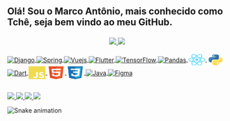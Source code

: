 ## Olá! Sou o Marco Antônio, mais conhecido como Tchê, seja bem vindo ao meu GitHub.    
###

<div align="center" style="display: inline_block">
  <a href="https://github.com/Tchez">
  <img height="150em" src="https://github-readme-stats.vercel.app/api?username=Tchez&show_icons=true&theme=dracula&include_all_commits=true&count_private=true"/>
  <img height="150em" src="https://github-readme-stats.vercel.app/api/top-langs/?username=Tchez&layout=compact&langs_count=7&theme=dracula"/>
</div>
  
<div style="display: inline_block"><br>
  <a href="https://github.com/Tchez/Alura_Python/tree/main/Django">
    <img align="center" alt="Django" height="30" width="40" src="https://cdn.jsdelivr.net/gh/devicons/devicon/icons/django/django-plain.svg" />   
  </a>          
  <a href="https://github.com/Tchez/algamoney-api">
    <img align="center" alt="Spring" height="30" width="40" src="https://cdn.jsdelivr.net/gh/devicons/devicon/icons/spring/spring-original.svg" />          
  </a>
  <a href="https://github.com/Tchez/Vuejs">
    <img align="center" alt="Vuejs" height="30" width="40" src="https://cdn.jsdelivr.net/gh/devicons/devicon/icons/vuejs/vuejs-original.svg" />
  </a>
  <a href="https://www.linkedin.com/feed/update/urn:li:activity:7053102114578808832/">
    <img align="center" alt="Flutter" height="30" width="40" src="https://cdn.jsdelivr.net/gh/devicons/devicon/icons/flutter/flutter-original.svg" />
  </a>           
  <a href="#">
    <img align="center" alt="TensorFlow" height="30" width="40" src="https://cdn.jsdelivr.net/gh/devicons/devicon/icons/tensorflow/tensorflow-original.svg" />
  </a>  
  <a href="https://colab.research.google.com/drive/192G9Y--M3lJlGIlbgjpvMP5hTxIGSy3e?usp=sharing">
    <img align="center" alt="Pandas" height="30" width="40" src="https://cdn.jsdelivr.net/gh/devicons/devicon/icons/pandas/pandas-original-wordmark.svg" />
  </a>    
  <a href="https://github.com/Tchez/React_alura">
    <img align="center" alt="React" height="30" width="40" src="https://raw.githubusercontent.com/devicons/devicon/master/icons/react/react-original.svg" />
  </a>
  <a href="https://github.com/Tchez/Conjuntos">
    <img align="center" alt="Python" height="30" width="40" src="https://raw.githubusercontent.com/devicons/devicon/master/icons/python/python-original.svg" />
  </a>
  <a href="https://www.linkedin.com/feed/update/urn:li:activity:7052002361757642752/?updateEntityUrn=urn%3Ali%3Afs_updateV2%3A%28urn%3Ali%3Aactivity%3A7052002361757642752%2CFEED_DETAIL%2CEMPTY%2CDEFAULT%2Cfalse%29">
    <img align="center" alt="Dart" height="30" width="40" src="https://cdn.jsdelivr.net/gh/devicons/devicon/icons/dart/dart-original.svg" />
  </a>  
  <a href="https://github.com/Tchez/IDW-JS">
    <img align="center" alt="Js" height="30" width="40" src="https://raw.githubusercontent.com/devicons/devicon/master/icons/javascript/javascript-plain.svg" />
  </a>
  <a href="https://github.com/Tchez/Rocketseat/">
    <img align="center" alt="HTML" height="30" width="40" src="https://raw.githubusercontent.com/devicons/devicon/master/icons/html5/html5-original.svg" />
  </a>
  <a href="https://Tchez.github.io/Rocketseat/">
    <img align="center" alt="CSS" height="30" width="40" src="https://raw.githubusercontent.com/devicons/devicon/master/icons/css3/css3-original.svg" />
  </a>  
  <a href="https://github.com/Tchez/Java-POO">
    <img align="center" alt="Java" height="30" width="40" src="https://cdn.jsdelivr.net/gh/devicons/devicon/icons/java/java-original.svg" />
  </a>
  <a href="https://www.figma.com/proto/1B06men3m0qN8Mr6Wqu7GT/Manual-do-Adulto?node-id=305-83&starting-point-node-id=305%3A83">
    <img align="center" alt="Figma" height="30" width="40" src="https://cdn.jsdelivr.net/gh/devicons/devicon/icons/figma/figma-original.svg" />
  </a>
</div>
  
##
  
<div> 
  <a href="https://www.linkedin.com/in/tchê" target="_blank">
    <img src="https://img.shields.io/badge/-LinkedIn-%230077B5?style=for-the-badge&logo=linkedin&logoColor=white" target="_blank">
  </a> 
  <a href = "mailto:marcomartins06@rede.ulbra.br">
    <img src="https://img.shields.io/badge/-Gmail-%23333?style=for-the-badge&logo=gmail&logoColor=white" target="_blank">
  </a>
  <a href="http://wa.me/+5563984999013" target="_blank">
    <img src="https://img.shields.io/badge/WhatsApp-25D366?style=for-the-badge&logo=whatsapp&logoColor=white" target="_blank">
  </a>
  <a href="https://www.instagram.com/_m_antonio/" target="_blank">
    <img src="https://img.shields.io/badge/-Instagram-%23E4405F?style=for-the-badge&logo=instagram&logoColor=white" target="_blank">
  </a>
  
    
  ![Snake animation](https://github.com/Tchez/Tchez/blob/output/github-contribution-grid-snake.svg)
</div>
